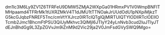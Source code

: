 dm1lc3M6Ly9ZV1Z6TFRFeU9DMW5ZMjA2WXpGa01HRmxPV1V0WmpBNFlTMHpaamd4TFRrMk1tUXRZMkV4T1dJMU1tTTNOakJrUUdOdU1pNXpiMjkzTG5kcGJqbzFNREF5Tnc/cmVtYXJrcz0lRTclQTglQjMlRTUlQTYlODIlRTclOEIlOTcmb2Jmc1BhcmFtPSU3QiUyMkhvc3QlMjI6JTIyY24yLnNvb3cud2luJTIyJTdEJnBhdGg9L3ZpZGVvJm9iZnM9d2Vic29ja2V0JmFsdGVySWQ9Mgo=
